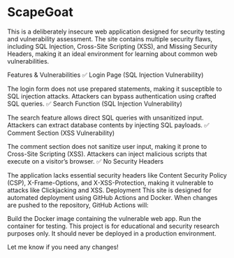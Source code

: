 # ScapeGoat
This is a deliberately insecure web application designed for security testing and vulnerability assessment. The site contains multiple security flaws, including SQL Injection, Cross-Site Scripting (XSS), and Missing Security Headers, making it an ideal environment for learning about common web vulnerabilities.

Features & Vulnerabilities
✅ Login Page (SQL Injection Vulnerability)

The login form does not use prepared statements, making it susceptible to SQL injection attacks.
Attackers can bypass authentication using crafted SQL queries.
✅ Search Function (SQL Injection Vulnerability)

The search feature allows direct SQL queries with unsanitized input.
Attackers can extract database contents by injecting SQL payloads.
✅ Comment Section (XSS Vulnerability)

The comment section does not sanitize user input, making it prone to Cross-Site Scripting (XSS).
Attackers can inject malicious scripts that execute on a visitor’s browser.
✅ No Security Headers

The application lacks essential security headers like Content Security Policy (CSP), X-Frame-Options, and X-XSS-Protection, making it vulnerable to attacks like Clickjacking and XSS.
Deployment
This site is designed for automated deployment using GitHub Actions and Docker. When changes are pushed to the repository, GitHub Actions will:

Build the Docker image containing the vulnerable web app.
Run the container for testing.
This project is for educational and security research purposes only. It should never be deployed in a production environment. 

Let me know if you need any changes! 
